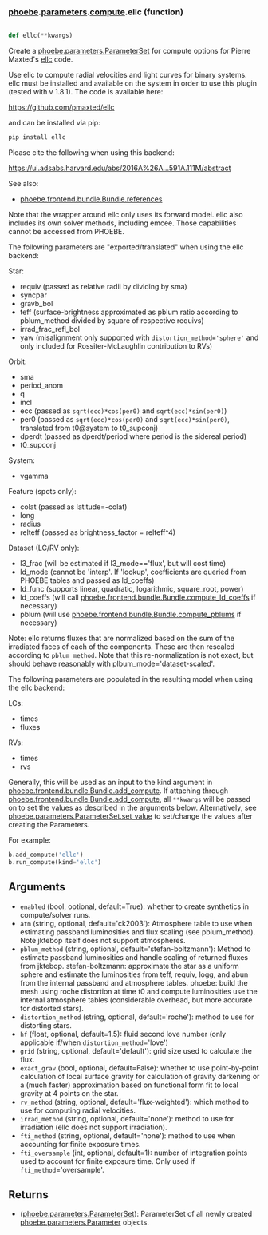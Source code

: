 ### [phoebe](phoebe.md).[parameters](phoebe.parameters.md).[compute](phoebe.parameters.compute.md).ellc (function)


```py

def ellc(**kwargs)

```



Create a [phoebe.parameters.ParameterSet](phoebe.parameters.ParameterSet.md) for compute options for Pierre
Maxted's [ellc](https://github.com/pmaxted/ellc) code.

Use ellc to compute radial velocities and light curves for binary systems.
ellc must be installed and available on the system in order to use
this plugin (tested with v 1.8.1).  The code is available here:

https://github.com/pmaxted/ellc

and can be installed via pip:

```py
pip install ellc
```

Please cite the following when using this backend:

https://ui.adsabs.harvard.edu/abs/2016A%26A...591A.111M/abstract

See also:
* [phoebe.frontend.bundle.Bundle.references](phoebe.frontend.bundle.Bundle.references.md)

Note that the wrapper around ellc only uses its forward model.
ellc also includes its own solver methods, including emcee.
Those capabilities cannot be accessed from PHOEBE.

The following parameters are "exported/translated" when using the ellc
backend:

Star:
* requiv (passed as relative radii by dividing by sma)
* syncpar
* gravb_bol
* teff (surface-brightness approximated as pblum ratio according to pblum_method divided by square of respective requivs)
* irrad_frac_refl_bol
* yaw (misalignment only supported with `distortion_method='sphere'` and only included for Rossiter-McLaughlin contribution to RVs)

Orbit:
* sma
* period_anom
* q
* incl
* ecc (passed as `sqrt(ecc)*cos(per0)` and `sqrt(ecc)*sin(per0)`)
* per0 (passed as `sqrt(ecc)*cos(per0)` and `sqrt(ecc)*sin(per0)`, translated from t0@system to t0_supconj)
* dperdt (passed as dperdt/period where period is the sidereal period)
* t0_supconj

System:
* vgamma

Feature (spots only):
* colat (passed as latitude=-colat)
* long
* radius
* relteff (passed as brightness_factor = relteff^4)

Dataset (LC/RV only):
* l3_frac (will be estimated if l3_mode=='flux', but will cost time)
* ld_mode (cannot be 'interp'.  If 'lookup', coefficients are queried from PHOEBE tables and passed as ld_coeffs)
* ld_func (supports linear, quadratic, logarithmic, square_root, power)
* ld_coeffs (will call [phoebe.frontend.bundle.Bundle.compute_ld_coeffs](phoebe.frontend.bundle.Bundle.compute_ld_coeffs.md) if necessary)
* pblum (will use [phoebe.frontend.bundle.Bundle.compute_pblums](phoebe.frontend.bundle.Bundle.compute_pblums.md) if necessary)

Note: ellc returns fluxes that are normalized based on the sum of the irradiated
faces of each of the components.  These are then rescaled according to
`pblum_method`.  Note that this re-normalization is not exact, but should behave
reasonably with plbum_mode='dataset-scaled'.

The following parameters are populated in the resulting model when using the
ellc backend:

LCs:
* times
* fluxes

RVs:
* times
* rvs

Generally, this will be used as an input to the kind argument in
[phoebe.frontend.bundle.Bundle.add_compute](phoebe.frontend.bundle.Bundle.add_compute.md).  If attaching through
[phoebe.frontend.bundle.Bundle.add_compute](phoebe.frontend.bundle.Bundle.add_compute.md), all `**kwargs` will be
passed on to set the values as described in the arguments below.  Alternatively,
see [phoebe.parameters.ParameterSet.set_value](phoebe.parameters.ParameterSet.set_value.md) to set/change the values
after creating the Parameters.

For example:

```py
b.add_compute('ellc')
b.run_compute(kind='ellc')
```

Arguments
----------
* `enabled` (bool, optional, default=True): whether to create synthetics in
    compute/solver runs.
* `atm` (string, optional, default='ck2003'): Atmosphere table to use when
    estimating passband luminosities and flux scaling (see pblum_method).
    Note jktebop itself does not support atmospheres.
* `pblum_method` (string, optional, default='stefan-boltzmann'): Method to
    estimate passband luminosities and handle scaling of returned fluxes from
    jktebop.  stefan-boltzmann: approximate the star as a uniform sphere and
    estimate the luminosities from teff, requiv, logg, and abun from the
    internal passband and atmosphere tables.  phoebe: build the mesh using
    roche distortion at time t0 and compute luminosities use the internal
     atmosphere tables (considerable overhead, but more accurate for
     distorted stars).
* `distortion_method` (string, optional, default='roche'): method to use
    for distorting stars.
* `hf` (float, optional, default=1.5): fluid second love number (only applicable
    if/when `distortion_method`='love')
* `grid` (string, optional, default='default'): grid size used to calculate the flux.
* `exact_grav` (bool, optional, default=False): whether to use point-by-point
    calculation of local surface gravity for calculation of gravity darkening
    or a (much faster) approximation based on functional form fit to local
    gravity at 4 points on the star.
* `rv_method` (string, optional, default='flux-weighted'): which method to
    use for computing radial velocities.
* `irrad_method` (string, optional, default='none'): method to use for
    irradiation (ellc does not support irradiation).
* `fti_method` (string, optional, default='none'): method to use when accounting
    for finite exposure times.
* `fti_oversample` (int, optional, default=1): number of integration points
    used to account for finite exposure time.  Only used if `fti_method`='oversample'.

Returns
--------
* ([phoebe.parameters.ParameterSet](phoebe.parameters.ParameterSet.md)): ParameterSet of all newly created
    [phoebe.parameters.Parameter](phoebe.parameters.Parameter.md) objects.


